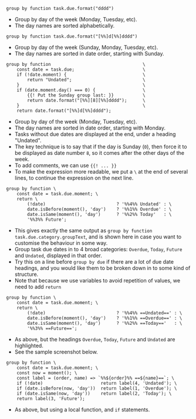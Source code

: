 <!-- placeholder to force blank line before included text -->


```text
group by function task.due.format("dddd")
```

- Group by day of the week (Monday, Tuesday, etc).
- The day names are sorted alphabetically.

```text
group by function task.due.format("[%%]d[%%]dddd")
```

- Group by day of the week (Sunday, Monday, Tuesday, etc).
- The day names are sorted in date order, starting with Sunday.

```text
group by function                                   \
    const date = task.due;                          \
    if (!date.moment) {                             \
        return "Undated";                           \
    }                                               \
    if (date.moment.day() === 0) {                  \
        {{! Put the Sunday group last: }}           \
        return date.format("[%%][8][%%]dddd");      \
    }                                               \
    return date.format("[%%]d[%%]dddd");
```

- Group by day of the week (Monday, Tuesday, etc).
- The day names are sorted in date order, starting with Monday.
- Tasks without due dates are displayed at the end, under a heading "Undated".
- The key technique is to say that if the day is Sunday (`0`), then force it to be displayed as date number `8`, so it comes after the other days of the week.
- To add comments, we can use `{{! ... }}`
- To make the expression more readable, we put a `\` at the end of several lines, to continue the expression on the next line.

```text
group by function \
    const date = task.due.moment; \
    return \
        (!date)                           ? '%%4%% Undated' : \
        date.isBefore(moment(), 'day')    ? '%%1%% Overdue' : \
        date.isSame(moment(), 'day')      ? '%%2%% Today'   : \
        '%%3%% Future';
```

- This gives exactly the same output as `group by function task.due.category.groupText`, and is shown here in case you want to customise the behaviour in some way.
- Group task due dates in to 4 broad categories: `Overdue`, `Today`, `Future` and `Undated`, displayed in that order.
- Try this on a line before `group by due` if there are a lot of due date headings, and you would like them to be broken down in to some kind of structure.
- Note that because we use variables to avoid repetition of values, we need to add `return`

```text
group by function \
    const date = task.due.moment; \
    return \
        (!date)                           ? '%%4%% ==Undated==' : \
        date.isBefore(moment(), 'day')    ? '%%1%% ==Overdue==' : \
        date.isSame(moment(), 'day')      ? '%%2%% ==Today=='   : \
        '%%3%% ==Future==';
```

- As above, but the headings `Overdue`, `Today`, `Future` and `Undated` are highlighted.
- See the sample screenshot below.

```text
group by function \
    const date = task.due.moment; \
    const now = moment(); \
    const label = (order, name) => `%%${order}%% ==${name}==`; \
    if (!date)                      return label(4, 'Undated'); \
    if (date.isBefore(now, 'day'))  return label(1, 'Overdue'); \
    if (date.isSame(now, 'day'))    return label(2, 'Today'); \
    return label(3, 'Future');
```

- As above, but using a local function, and `if` statements.


<!-- placeholder to force blank line after included text -->
